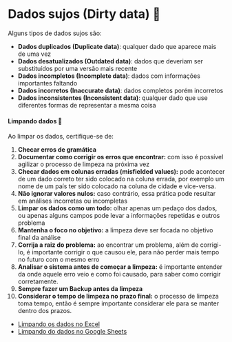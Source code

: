 # Dados sujos (Dirty data) 🧹

Alguns tipos de dados sujos são:

- **Dados duplicados (Duplicate data)**: qualquer dado que aparece mais de uma vez
- **Dados desatualizados (Outdated data)**: dados que deveriam ser substituídos por uma versão mais recente
- **Dados incompletos (Incomplete data)**: dados com informações importantes faltando
- **Dados incorretos (Inaccurate data)**: dados completos porém incorretos
- **Dados inconsistentes (Inconsistent data)**: qualquer dado que use diferentes formas de representar a mesma coisa

#### Limpando dados 🧼

Ao limpar os dados, certifique-se de:

1. **Checar erros de gramática**
2. **Documentar como corrigir os erros que encontrar:** com isso é possível agilizar o processo de limpeza na próxima vez
3. **Checar dados em colunas erradas (misfielded values):** pode acontecer de um dado correto ter sido colocado na coluna errada, por exemplo um nome de um país ter sido colocado na coluna de cidade e vice-versa.
4. **Não ignorar valores nulos:** caso contrário, essa prática pode resultar em análises incorretas ou incompletas
5. **Limpar os dados como um todo:** olhar apenas um pedaço dos dados, ou apenas alguns campos pode levar a informações repetidas e outros problema
6. **Mantenha o foco no objetivo:** a limpeza deve ser focada no objetivo final da análise
7. **Corrija a raiz do problema:** ao encontrar um problema, além de corrigi-lo, é importante corrigir o que causou ele, para não perder mais tempo no futuro com o mesmo erro
8. **Analisar o sistema antes de começar a limpeza:** é importante entender da onde aquele erro veio e como foi causado, para saber como corrigir corretamente.
9. **Sempre fazer um Backup antes da limpeza**
10. **Considerar o tempo de limpeza no prazo final:** o processo de limpeza toma tempo, então é sempre importante considerar ele para se manter dentro dos prazos.

- [Limpando os dados no Excel](https://support.microsoft.com/en-us/office/top-ten-ways-to-clean-your-data-2844b620-677c-47a7-ac3e-c2e157d1db19)
- [Limpando do dados no Google Sheets](https://support.google.com/a/users/answer/9604139?hl=en#zippy=)